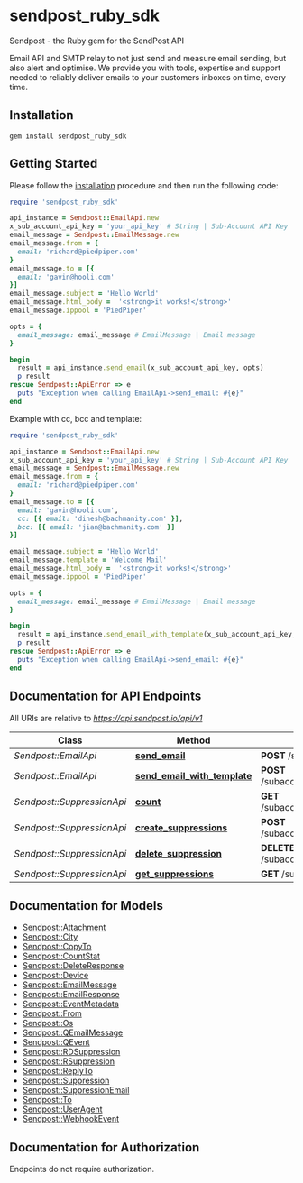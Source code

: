 # sendpost_ruby_sdk

Sendpost - the Ruby gem for the SendPost API

Email API and SMTP relay to not just send and measure email sending, but also alert and optimise. We provide you with tools, expertise and support needed to reliably deliver emails to your customers inboxes on time, every time.


## Installation

```shell
gem install sendpost_ruby_sdk
```

## Getting Started

Please follow the [installation](#installation) procedure and then run the following code:

```ruby
require 'sendpost_ruby_sdk'

api_instance = Sendpost::EmailApi.new
x_sub_account_api_key = 'your_api_key' # String | Sub-Account API Key
email_message = Sendpost::EmailMessage.new
email_message.from = {
  email: 'richard@piedpiper.com'
}
email_message.to = [{
  email: 'gavin@hooli.com'
}]
email_message.subject = 'Hello World'
email_message.html_body =  '<strong>it works!</strong>'
email_message.ippool = 'PiedPiper'

opts = {
  email_message: email_message # EmailMessage | Email message
}

begin
  result = api_instance.send_email(x_sub_account_api_key, opts)
  p result
rescue Sendpost::ApiError => e
  puts "Exception when calling EmailApi->send_email: #{e}"
end

```

Example with cc, bcc and template:

```ruby
require 'sendpost_ruby_sdk'

api_instance = Sendpost::EmailApi.new
x_sub_account_api_key = 'your_api_key' # String | Sub-Account API Key
email_message = Sendpost::EmailMessage.new
email_message.from = {
  email: 'richard@piedpiper.com'
}
email_message.to = [{
  email: 'gavin@hooli.com',
  cc: [{ email: 'dinesh@bachmanity.com' }],
  bcc: [{ email: 'jian@bachmanity.com' }]
}]

email_message.subject = 'Hello World'
email_message.template = 'Welcome Mail'
email_message.html_body =  '<strong>it works!</strong>'
email_message.ippool = 'PiedPiper'

opts = {
  email_message: email_message # EmailMessage | Email message
}

begin
  result = api_instance.send_email_with_template(x_sub_account_api_key, opts)
  p result
rescue Sendpost::ApiError => e
  puts "Exception when calling EmailApi->send_email: #{e}"
end

```

## Documentation for API Endpoints

All URIs are relative to *https://api.sendpost.io/api/v1*

Class | Method | HTTP request | Description
------------ | ------------- | ------------- | -------------
*Sendpost::EmailApi* | [**send_email**](docs/EmailApi.md#send_email) | **POST** /subaccount/email/ | 
*Sendpost::EmailApi* | [**send_email_with_template**](docs/EmailApi.md#send_email_with_template) | **POST** /subaccount/email/template | 
*Sendpost::SuppressionApi* | [**count**](docs/SuppressionApi.md#count) | **GET** /subaccount/suppression/count | 
*Sendpost::SuppressionApi* | [**create_suppressions**](docs/SuppressionApi.md#create_suppressions) | **POST** /subaccount/suppression/ | 
*Sendpost::SuppressionApi* | [**delete_suppression**](docs/SuppressionApi.md#delete_suppression) | **DELETE** /subaccount/suppression/ | 
*Sendpost::SuppressionApi* | [**get_suppressions**](docs/SuppressionApi.md#get_suppressions) | **GET** /subaccount/suppression/ | 


## Documentation for Models

 - [Sendpost::Attachment](docs/Attachment.md)
 - [Sendpost::City](docs/City.md)
 - [Sendpost::CopyTo](docs/CopyTo.md)
 - [Sendpost::CountStat](docs/CountStat.md)
 - [Sendpost::DeleteResponse](docs/DeleteResponse.md)
 - [Sendpost::Device](docs/Device.md)
 - [Sendpost::EmailMessage](docs/EmailMessage.md)
 - [Sendpost::EmailResponse](docs/EmailResponse.md)
 - [Sendpost::EventMetadata](docs/EventMetadata.md)
 - [Sendpost::From](docs/From.md)
 - [Sendpost::Os](docs/Os.md)
 - [Sendpost::QEmailMessage](docs/QEmailMessage.md)
 - [Sendpost::QEvent](docs/QEvent.md)
 - [Sendpost::RDSuppression](docs/RDSuppression.md)
 - [Sendpost::RSuppression](docs/RSuppression.md)
 - [Sendpost::ReplyTo](docs/ReplyTo.md)
 - [Sendpost::Suppression](docs/Suppression.md)
 - [Sendpost::SuppressionEmail](docs/SuppressionEmail.md)
 - [Sendpost::To](docs/To.md)
 - [Sendpost::UserAgent](docs/UserAgent.md)
 - [Sendpost::WebhookEvent](docs/WebhookEvent.md)


## Documentation for Authorization

Endpoints do not require authorization.

